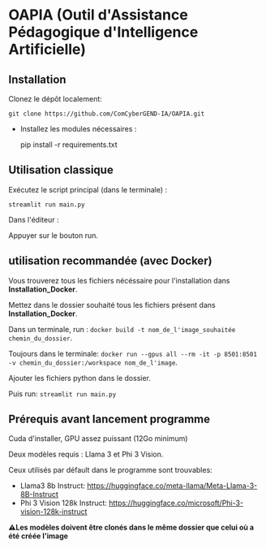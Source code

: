 # OAPIA (Outil d'Assistance Pédagogique d'Intelligence Artificielle)

## Installation
Clonez le dépôt localement:

`git clone https://github.com/ComCyberGEND-IA/OAPIA.git`

- Installez les modules nécessaires :

  pip install -r requirements.txt


## Utilisation classique
Exécutez le script principal (dans le terminale) :

`streamlit run main.py`

Dans l'éditeur :

Appuyer sur le bouton run.

## utilisation recommandée (avec Docker)

Vous trouverez tous les fichiers nécéssaire pour l'installation dans **Installation_Docker**.

Mettez dans le dossier souhaité tous les fichiers présent dans **Installation_Docker**.

Dans un terminale, run : `docker build -t nom_de_l'image_souhaitée chemin_du_dossier`.

Toujours dans le terminale: `docker run --gpus all --rm -it -p 8501:8501 -v chemin_du_dossier:/workspace nom_de_l'image`. 

Ajouter les fichiers python dans le dossier.


Puis run: `streamlit run main.py`


## Prérequis avant lancement programme

Cuda d'installer, GPU assez puissant (12Go minimum)

Deux modèles requis : Llama 3 et Phi 3 Vision.

Ceux utilisés par défault dans le programme sont trouvables:

- Llama3 8b Instruct: https://huggingface.co/meta-llama/Meta-Llama-3-8B-Instruct
- Phi 3 Vision 128k Instruct: https://huggingface.co/microsoft/Phi-3-vision-128k-instruct

**⚠️Les modèles doivent être clonés dans le même dossier que celui où a été créée l'image**
